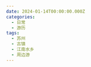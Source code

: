 ```yaml
---
date: 2024-01-14T00:00:00.000Z
categories:
  - 日常
  - 游历
tags:
  - 苏州
  - 古镇
  - 江南水乡
  - 周边游
---
```


